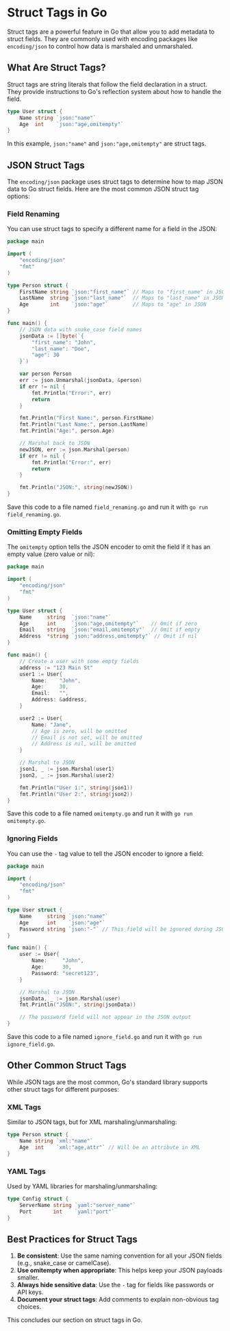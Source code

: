 # Struct Tags in Go

Struct tags are a powerful feature in Go that allow you to add metadata to struct fields. They are commonly used with encoding packages like `encoding/json` to control how data is marshaled and unmarshaled.

## What Are Struct Tags?

Struct tags are string literals that follow the field declaration in a struct. They provide instructions to Go's reflection system about how to handle the field.

```go
type User struct {
    Name string `json:"name"`
    Age  int    `json:"age,omitempty"`
}
```

In this example, `json:"name"` and `json:"age,omitempty"` are struct tags.

## JSON Struct Tags

The `encoding/json` package uses struct tags to determine how to map JSON data to Go struct fields. Here are the most common JSON struct tag options:

### Field Renaming

You can use struct tags to specify a different name for a field in the JSON:

```go
package main

import (
    "encoding/json"
    "fmt"
)

type Person struct {
    FirstName string `json:"first_name"` // Maps to "first_name" in JSON
    LastName  string `json:"last_name"`  // Maps to "last_name" in JSON
    Age       int    `json:"age"`        // Maps to "age" in JSON
}

func main() {
    // JSON data with snake_case field names
    jsonData := []byte(`{
        "first_name": "John",
        "last_name": "Doe",
        "age": 30
    }`)

    var person Person
    err := json.Unmarshal(jsonData, &person)
    if err != nil {
        fmt.Println("Error:", err)
        return
    }

    fmt.Println("First Name:", person.FirstName)
    fmt.Println("Last Name:", person.LastName)
    fmt.Println("Age:", person.Age)

    // Marshal back to JSON
    newJSON, err := json.Marshal(person)
    if err != nil {
        fmt.Println("Error:", err)
        return
    }

    fmt.Println("JSON:", string(newJSON))
}
```

Save this code to a file named `field_renaming.go` and run it with `go run field_renaming.go`.

### Omitting Empty Fields

The `omitempty` option tells the JSON encoder to omit the field if it has an empty value (zero value or nil):

```go
package main

import (
    "encoding/json"
    "fmt"
)

type User struct {
    Name     string  `json:"name"`
    Age      int     `json:"age,omitempty"`    // Omit if zero
    Email    string  `json:"email,omitempty"`  // Omit if empty
    Address  *string `json:"address,omitempty"` // Omit if nil
}

func main() {
    // Create a user with some empty fields
    address := "123 Main St"
    user1 := User{
        Name:    "John",
        Age:     30,
        Email:   "",
        Address: &address,
    }

    user2 := User{
        Name: "Jane",
        // Age is zero, will be omitted
        // Email is not set, will be omitted
        // Address is nil, will be omitted
    }

    // Marshal to JSON
    json1, _ := json.Marshal(user1)
    json2, _ := json.Marshal(user2)

    fmt.Println("User 1:", string(json1))
    fmt.Println("User 2:", string(json2))
}
```

Save this code to a file named `omitempty.go` and run it with `go run omitempty.go`.

### Ignoring Fields

You can use the `-` tag value to tell the JSON encoder to ignore a field:

```go
package main

import (
    "encoding/json"
    "fmt"
)

type User struct {
    Name     string `json:"name"`
    Age      int    `json:"age"`
    Password string `json:"-"` // This field will be ignored during JSON marshaling
}

func main() {
    user := User{
        Name:     "John",
        Age:      30,
        Password: "secret123",
    }

    // Marshal to JSON
    jsonData, _ := json.Marshal(user)
    fmt.Println("JSON:", string(jsonData))

    // The password field will not appear in the JSON output
}
```

Save this code to a file named `ignore_field.go` and run it with `go run ignore_field.go`.

## Other Common Struct Tags

While JSON tags are the most common, Go's standard library supports other struct tags for different purposes:

### XML Tags

Similar to JSON tags, but for XML marshaling/unmarshaling:

```go
type Person struct {
    Name string `xml:"name"`
    Age  int    `xml:"age,attr"` // Will be an attribute in XML
}
```

### YAML Tags

Used by YAML libraries for marshaling/unmarshaling:

```go
type Config struct {
    ServerName string `yaml:"server_name"`
    Port       int    `yaml:"port"`
}
```

## Best Practices for Struct Tags

1. **Be consistent**: Use the same naming convention for all your JSON fields (e.g., snake_case or camelCase).
2. **Use omitempty when appropriate**: This helps keep your JSON payloads smaller.
3. **Always hide sensitive data**: Use the `-` tag for fields like passwords or API keys.
4. **Document your struct tags**: Add comments to explain non-obvious tag choices.

This concludes our section on struct tags in Go.

